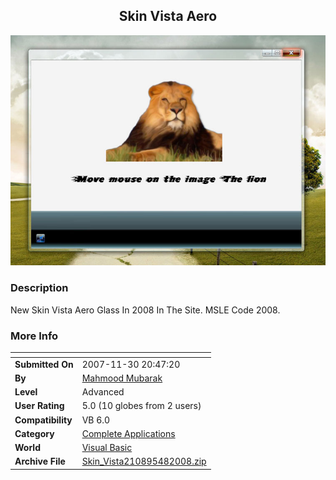 ﻿<div align="center">

## Skin Vista Aero

<img src="PIC2008481524301587.jpg">
</div>

### Description

New Skin Vista Aero Glass In 2008 In The Site. MSLE Code 2008.
 
### More Info
 


<span>             |<span>
---                |---
**Submitted On**   |2007-11-30 20:47:20
**By**             |[Mahmood Mubarak](https://github.com/Planet-Source-Code/PSCIndex/blob/master/ByAuthor/mahmood-mubarak.md)
**Level**          |Advanced
**User Rating**    |5.0 (10 globes from 2 users)
**Compatibility**  |VB 6\.0
**Category**       |[Complete Applications](https://github.com/Planet-Source-Code/PSCIndex/blob/master/ByCategory/complete-applications__1-27.md)
**World**          |[Visual Basic](https://github.com/Planet-Source-Code/PSCIndex/blob/master/ByWorld/visual-basic.md)
**Archive File**   |[Skin\_Vista210895482008\.zip](https://github.com/Planet-Source-Code/mahmood-mubarak-skin-vista-aero__1-70384/archive/master.zip)








